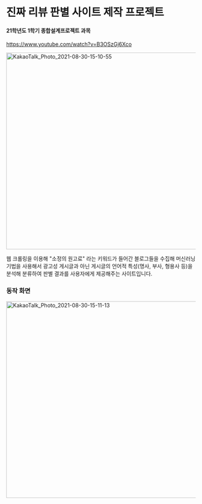 # 진짜 리뷰 판별 사이트 제작 프로젝트
#### 21학년도 1학기 종합설계프로젝트 과목

https://www.youtube.com/watch?v=B3OSzGj6Xco

<img width="522" alt="KakaoTalk_Photo_2021-08-30-15-10-55" src="https://user-images.githubusercontent.com/53002135/131294111-e530875c-c8bb-4768-b04d-1dd746f02589.png">


웹 크롤링을 이용해 "소정의 원고료" 라는 키워드가 들어간 블로그들을 수집해 머신러닝 기법을 사용해서 
광고성 게시글과 아닌 게시글의 언어적 특성(명사, 부사, 형용사 등)을 분석해 분류하여 판별 결과를
사용자에게 제공해주는 사이트입니다. 

### 동작 화면
<img width="522" alt="KakaoTalk_Photo_2021-08-30-15-11-13" src="https://user-images.githubusercontent.com/53002135/131294355-e0831965-43e8-4112-8fec-4c976bd01dfa.png">

